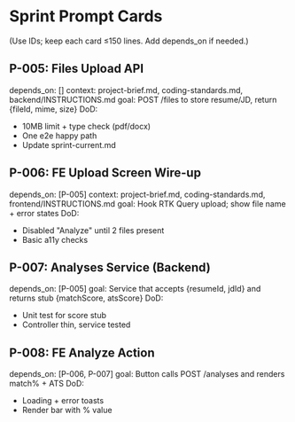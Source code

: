 # Sprint Prompt Cards
(Use IDs; keep each card ≤150 lines. Add depends_on if needed.)

## P-005: Files Upload API
depends_on: []
context: project-brief.md, coding-standards.md, backend/INSTRUCTIONS.md
goal: POST /files to store resume/JD, return {fileId, mime, size}
DoD:
- 10MB limit + type check (pdf/docx)
- One e2e happy path
- Update sprint-current.md

## P-006: FE Upload Screen Wire-up
depends_on: [P-005]
context: project-brief.md, coding-standards.md, frontend/INSTRUCTIONS.md
goal: Hook RTK Query upload; show file name + error states
DoD:
- Disabled "Analyze" until 2 files present
- Basic a11y checks

## P-007: Analyses Service (Backend)
depends_on: [P-005]
goal: Service that accepts {resumeId, jdId} and returns stub {matchScore, atsScore}
DoD:
- Unit test for score stub
- Controller thin, service tested

## P-008: FE Analyze Action
depends_on: [P-006, P-007]
goal: Button calls POST /analyses and renders match% + ATS
DoD:
- Loading + error toasts
- Render bar with % value
